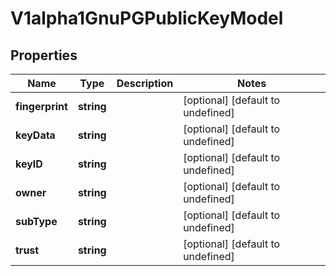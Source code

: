 # V1alpha1GnuPGPublicKeyModel

## Properties

Name | Type | Description | Notes
------------ | ------------- | ------------- | -------------
**fingerprint** | **string** |  | [optional] [default to undefined]
**keyData** | **string** |  | [optional] [default to undefined]
**keyID** | **string** |  | [optional] [default to undefined]
**owner** | **string** |  | [optional] [default to undefined]
**subType** | **string** |  | [optional] [default to undefined]
**trust** | **string** |  | [optional] [default to undefined]


